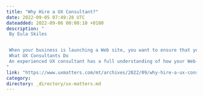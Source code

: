 ```yaml
---
title: "Why Hire a UX Consultant?"
date: 2022-09-05 07:49:28 UTC
dateadded: 2022-09-06 00:00:10 +0100
description: "
 By Eula Skiles 


 When your business is launching a Web site, you want to ensure that your customers will have the best possible experience. If your site works well on a technical level, but you’re still not getting the level of sales for which you were hoping, it’s most likely because users aren’t getting the user experience they were expecting. Hiring a UX consultant can help you improve your company’s Web site. Let’s consider how a UX consultant can improve your online customer experience. 
 What UX Consultants Do 
 An experienced UX consultant has a full understanding of how your Web-site design impacts your overall sales. Good UX design should serve the business, but keep the customer in mind and make a Web site pleasant to use. UX design impacts many aspects of business success, from sales to engagement and satisfaction. All of these are vital to your business, and your UX consultant can help you improve them. Read More 
"
link: "https://www.uxmatters.com/mt/archives/2022/09/why-hire-a-ux-consultant.php"
category:
directory: _directory/ux-matters.md
---
```

